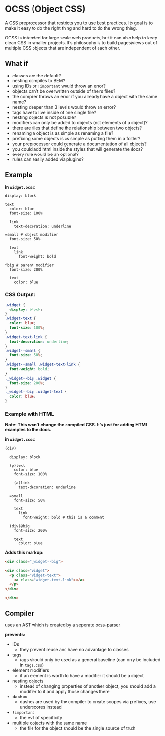 OCSS (Object CSS)
===

A CSS preprocessor that restricts you to use best practices. Its goal is to make it easy to do the right thing and hard to do the wrong thing.

OCSS is intended for large scale web products, but it can also help to keep clean CSS in smaller projects. It’s philosophy is to build pages/views out of multiple CSS objects that are independent of each other.

What if
--------

- classes are the default?
- nesting compiles to BEM?
- using IDs or `!important` would throw an error?
- objects can’t be overwritten outside of theirs files?
- the compiler throws an error if you already have a object with the same name?
- nesting deeper than 3 levels would throw an error?
- tags have to live inside of one single file?
- nesting objects is not possible?
- modifiers can only be added to objects (not elements of a object)?
- there are files that define the relationship between two objects?
- renaming a object is as simple as renaming a file?
- prefixing some objects is as simple as putting them in a folder?
- your preprocessor could generate a documentation of all objects?
- you could add html inside the styles that will generate the docs?
- every rule would be an optional?
- rules can easily added via plugins?

Example
------

__in `widget.ocss`:__

```
display: block

text
  color: blue
  font-size: 100%

  link
    text-decoration: underline
    
=small # object modifier
  font-size: 50%
  
  text
    link
      font-weight: bold
      
^big # parent modifier
  font-size: 200%
  
  text
    color: blue
```

### CSS Output:

```css
.widget {
  display: block;
}
.widget-text {
  color: blue;
  font-size: 100%;
}
.widget-text-link {
  text-decoration: underline;
}
.widget--small {
  font-size: 50%;
}
.widget--small .widget-text-link {
  font-weight: bold;
}
._widget--big .widget {
  font-size: 200%;
}
._widget--big .widget-text {
  color: blue;
}
```

### Example with HTML

__Note: This won’t change the compiled CSS. It’s just for adding HTML examples to the docs.__

__in `widget.ccss`:__
```
(div)

  display: block
  
  (p)text
    color: blue
    font-size: 100%
  
    (a)link
      text-decoration: underline
      
  =small
    font-size: 50%
    
    text
      link
        font-weight: bold # this is a comment
        
  (div)@big
    font-size: 200%
    
    text
      color: blue
```

__Adds this markup:__

```html
<div class="_widget--big">

<div class="widget">
  <p class="widget-text">
    <a class="widget-text-link"></a>
  </p>
</div>

</div>
```

Compiler
--------

uses an AST which is created by a seperate [ocss-parser](https://github.com/maxhoffmann/ocss-parser)

__prevents:__
- IDs
  - they prevent reuse and have no advantage to classes
- tags
  - tags should only be used as a general baseline (can only be included in `tags.css`)
- element modifiers
  - if an element is worth to have a modifier it should be a object
- nesting objects
  - instead of changing properties of another object, you should add a modifier to it and apply those changes there
- dashes
  - dashes are used by the compiler to create scopes via prefixes, use underscores instead
- `!important`
  - the evil of specificity
- multiple objects with the same name
  - the file for the object should be the single source of truth
